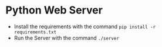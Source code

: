 # Python Web Server

- Install the requirements with the command `pip install -r requirements.txt`
- Run the Server with the command `./server`
